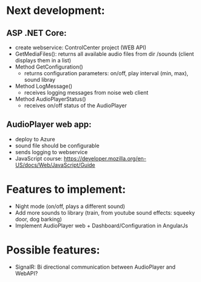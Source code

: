 # Next development:

## ASP .NET Core:
- create webservice: ControlCenter project (WEB API)
- GetMediaFiles(): returns all available audio files from dir /sounds (client displays them in a list)
- Method GetConfiguration()
	- returns configuration parameters: on/off, play interval (min, max), sound libray
- Method LogMessage()
	- receives logging messages from noise web client
- Method AudioPlayerStatus()
	- receives on/off status of the AudioPlayer 

## AudioPlayer web app:
- deploy to Azure
- sound file should be configurable
- sends logging to webservice
- JavaScript course: https://developer.mozilla.org/en-US/docs/Web/JavaScript/Guide


# Features to implement:
- Night mode (on/off, plays a different sound)
- Add more sounds to library (train, from youtube sound effects: squeeky door, dog barking)
- Implement AudioPlayer web + Dashboard/Configuration in AngularJs

# Possible features:
- SignalR: Bi directional communication between AudioPlayer and WebAPI?